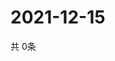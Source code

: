# 2021-12-15
  共 0条

  <!-- BEGIN -->
  <!-- 最后更新时间Wed Dec 15 2021 21:02:51 GMT+0000 (Coordinated Universal Time) -->
  
  <!-- END -->
  
  